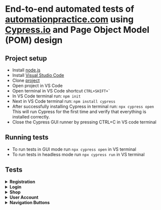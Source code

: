 # End-to-end automated tests of [automationpractice.com](http://automationpractice.com/index.php?) using [Cypress.io](https://www.cypress.io/) and Page Object Model (POM) design

## Project setup

- Install [node.js](https://nodejs.org/en/)
- Install [Visual Studio Code](https://code.visualstudio.com/download)
- Clone [project](https://github.com/Wellsx/AutomationPracticePOM/archive/refs/heads/main.zip)
- Open project in VS Code
- Open terminal in VS Code shortcut `` CTRL+SHIFT+` ``
- In VS Code terminal run: `npm init`
- Next in VS Code terminal run: `npm install cypress`
- After successfully installing Cypress in terminal run: `npx cypress open`
  This will run Cypress for the first time and verify that everything is installed correctly.
- Close the Cypress GUI runner by pressing CTRL+C in VS code terminal

## Running tests

- To run tests in GUI mode run `npx cypress open` in VS terminal
- To run tests in headless mode run `npx cypress run` in VS terminal

## Tests

<details>
  <summary><b>Registration</b></summary>

- [registration.cy.js](https://github.com/Wellsx/AutomationPracticePOM/blob/main/cypress/e2e/Registration/registration.cy.js) - Register a new user
- [registration_male_female.cy.js](https://github.com/Wellsx/AutomationPracticePOM/blob/main/cypress/e2e/Registration/registration_male_female.cy.js) - Register a new male or female user and saving the email in a [json file](https://github.com/Wellsx/AutomationPracticePOM/tree/main/cypress/fixtures)
- [registration_multiple.cy.js](https://github.com/Wellsx/AutomationPracticePOM/blob/main/cypress/e2e/Registration/registration_multiple.cy.js) - Register multiple users and saving the user email in a [json file](https://github.com/Wellsx/AutomationPracticePOM/blob/main/cypress/fixtures/users.json)
- [registration_new_address_name.cy.js](https://github.com/Wellsx/AutomationPracticePOM/blob/main/cypress/e2e/Registration/registration_new_address_name.cy.js) - Register a new user with a different address name/lastname
- [registration_new_email.cy.js](https://github.com/Wellsx/AutomationPracticePOM/blob/main/cypress/e2e/Registration/registration_new_email.cy.js) - Register a new user with a different email
- [registration_new_email_and_name.cy.js](https://github.com/Wellsx/AutomationPracticePOM/blob/main/cypress/e2e/Registration/registration_new_email_and_name.cy.js) - Register a new user with a different email and address name/lastname

</details>

<details>
  <summary><b>Login</b></summary>

- [login.cy.js](https://github.com/Wellsx/AutomationPracticePOM/blob/main/cypress/e2e/Login/login.cy.js) - Logs the user in
- [login_with_new_male_user.cy.js](https://github.com/Wellsx/AutomationPracticePOM/blob/main/cypress/e2e/Login/login_with_new_male_user.cy.js) - Logging in as a [newly registered male user](https://github.com/Wellsx/AutomationPracticePOM/blob/main/cypress/fixtures/male_users.json)
- [login_with_new_female_user.cy.js](https://github.com/Wellsx/AutomationPracticePOM/blob/main/cypress/e2e/Login/login_with_new_female_user.cy.js) - Logging in as a [newly registered female user](https://github.com/Wellsx/AutomationPracticePOM/blob/main/cypress/fixtures/female_users.json)
- [invalid_login_error.cy.js](https://github.com/Wellsx/AutomationPracticePOM/blob/main/cypress/e2e/Login/Invalid_login_error.cy.js) - Logs the user in with wrong credentials and verifies the error message

</details>

<details>
  <summary><b>Shop</b></summary>

- [dress_purchase.cy.js](https://github.com/Wellsx/AutomationPracticePOM/blob/main/cypress/e2e/Shop/dress_purchase.cy.js) - Purchasing a dress and logging in through order purchase step
- [blouse_purchase.cy.js](https://github.com/Wellsx/AutomationPracticePOM/blob/main/cypress/e2e/Shop/blouse_purchase.cy.js) - Log in as a female user and purchase blouse
- [blouse_and_dress_purchase.cy.js](https://github.com/Wellsx/AutomationPracticePOM/blob/main/cypress/e2e/Shop/blouse_and_dress_purchase.cy.js) - Purchasing multiple items
- [wishlist.cy.js](https://github.com/Wellsx/AutomationPracticePOM/blob/main/cypress/e2e/Shop/wishlist.cy.js) - Login and add an item to wishlist and verify wishlist

</details>

<details>
  <summary><b>User Account</b></summary>

- [personal_information.cy.js](https://github.com/Wellsx/AutomationPracticePOM/blob/main/cypress/e2e/User_Account/personal_information.cy.js) - My personal information button and page test
- [update_address.cy.js](https://github.com/Wellsx/AutomationPracticePOM/blob/main/cypress/e2e/User_Account/update_address.cy.js) - Login and update user address
- [add_new_address.cy.js](https://github.com/Wellsx/AutomationPracticePOM/blob/main/cypress/e2e/User_Account/add_new_address.cy.js) - Login and add a new user address
- [delete_address.cy.js](https://github.com/Wellsx/AutomationPracticePOM/blob/main/cypress/e2e/User_Account/delete_address.cy.js) - Login and delete user address
- [order_history.cy.js](https://github.com/Wellsx/AutomationPracticePOM/blob/main/cypress/e2e/User_Account/order_history.cy.js) - Login open order history and verify last order

</details>

<details>
  <summary><b>Navigation Buttons</b></summary>

- [top_menu_buttons.cy.js](https://github.com/Wellsx/AutomationPracticePOM/blob/main/cypress/e2e/Navigation_Buttons/top_menu_buttons.cy.js) - Tests top menu navigation buttons and submenus
- [search.cy.js](https://github.com/Wellsx/AutomationPracticePOM/blob/main/cypress/e2e/Navigation_Buttons/search.cy.js) - Search for an item using the search bar
- [customer_service.cy.js](https://github.com/Wellsx/AutomationPracticePOM/blob/main/cypress/e2e/Navigation_Buttons/customer_service.cy.js) - Typing a sample message, uploading an image and sending it to customer service

</details>
